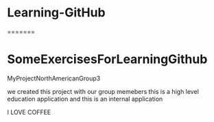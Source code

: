 
# Learning-GitHub

=======
# SomeExercisesForLearningGithub

MyProjectNorthAmericanGroup3

we created this project with our group memebers
this is a high level education application
and this is an internal application

I LOVE COFFEE
